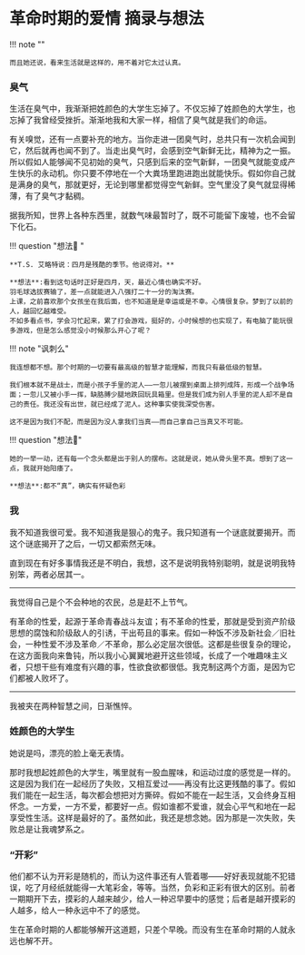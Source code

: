 # 革命时期的爱情 摘录与想法

!!! note ""

    而且她还说，看来生活就是这样的，用不着对它太过认真。

### 臭气
生活在臭气中，我渐渐把姓颜色的大学生忘掉了。不仅忘掉了姓颜色的大学生，也忘掉了我曾经受挫折。渐渐地我和大家一样，相信了臭气就是我们的命运。

有关嗅觉，还有一点要补充的地方。当你走进一团臭气时，总共只有一次机会闻到它，然后就再也闻不到了。当走出臭气时，会感到空气新鲜无比，精神为之一振。所以假如人能够闻不见初始的臭气，只感到后来的空气新鲜，一团臭气就能变成产生快乐的永动机。你只要不停地在一个大粪场里跑进跑出就能快乐。假如你自己就是满身的臭气，那就更好，无论到哪里都觉得空气新鲜。空气里没了臭气就显得稀薄，有了臭气才黏稠。

据我所知，世界上各种东西里，就数气味最暂时了，既不可能留下废墟，也不会留下化石。

!!! question "想法🤔 "

    **T.S. 艾略特说：四月是残酷的季节。他说得对。**

    **想法**:看到这句话时正好是四月，天，最近心情也确实不好。
    羽毛球选拔赛输了，差一点就能进入八强打二十一分的淘汰赛。
    上课，之前喜欢那个女孩坐在我后面，也不知道是是幸运或是不幸。心情很复杂。梦到了以前的人，越回忆越难受。
    不如多看点书，学会习忙起来，累了打会游戏，挺好的，小时候想的也实现了，有电脑了能玩很多游戏，但是怎么感觉没小时候那么开心了呢？

!!! note "讽刺么"
    
    我连想都不想。那个时期的一切要有最高级的智慧才能理解，而我只有最低级的智慧。

    我们根本就不是战士，而是小孩子手里的泥人——一忽儿被摆到桌面上排列成阵，形成一个战争场面；一忽儿又被小手一挥，缺胳膊少腿地跌回玩具箱里。但是我们成为别人手里的泥人却不是自己的责任。我还没有出世，就已经成了泥人。这种事实使我深受伤害。

    这不是因为我们不配，而是因为没人拿我们当真——而自己拿自己当真又不可能。


!!! question "想法🤔" 

    她的一举一动，还有每一个念头都是出于别人的摆布。这就是说，她从骨头里不真。想到了这一点，我就开始阳痿了。

    **想法**:都不“真”，确实有怀疑色彩

### 我
我不知道我很可爱。我不知道我是狠心的鬼子。我只知道有一个谜底就要揭开。而这个谜底揭开了之后，一切又都索然无味。

直到现在有好多事情我还是不明白，我想，这不是说明我特别聪明，就是说明我特别笨，两者必居其一。 

---
我觉得自己是个不会种地的农民，总是赶不上节气。

有革命的性爱，起源于革命青春战斗友谊；有不革命的性爱，那就是受到资产阶级思想的腐蚀和阶级敌人的引诱，干出苟且的事来。假如一种饭不涉及新社会／旧社会，一种性爱不涉及革命／不革命，那么必定层次很低。这都是些很复杂的理论，在这方面我向来鲁钝，所以我小心翼翼地避开这些领域，长成了一个唯趣味主义者，只想干些有难度有兴趣的事，性欲食欲都很低。我克制这两个方面，是因为它们都被人败坏了。

---

我被夹在两种智慧之间，日渐憔悴。

### 姓颜色的大学生

她说是吗，漂亮的脸上毫无表情。

那时我想起姓颜色的大学生，嘴里就有一股血腥味，和运动过度的感觉是一样的。这是因为我们在一起经历了失败，又相互爱过——再没有比这更残酷的事了。假如我们能在一起生活，每次都会想把对方撕碎。假如不能在一起生活，又会终身互相怀念。一方爱，一方不爱，都要好一点。假如谁都不爱谁，就会心平气和地在一起享受性生活。这样是最好的了。虽然如此，我还是想念她。因为那是一次失败，失败总是让我魂梦系之。

### “开彩”
    
他们都不认为开彩是随机的，而认为这件事还有人管着哪——好好表现就能不犯错误，吃了月经纸就能得一大笔彩金，等等。当然，负彩和正彩有很大的区别。前者一期期开下去，摸彩的人越来越少，给人一种迟早要中的感觉；后者是越开摸彩的人越多，给人一种永远中不了的感觉。

生在革命时期的人都能够解开这道题，只差个早晚。而没有生在革命时期的人就永远也解不开。


    
    